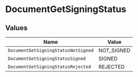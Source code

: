 # DocumentGetSigningStatus


## Values

| Name                                | Value                               |
| ----------------------------------- | ----------------------------------- |
| `DocumentGetSigningStatusNotSigned` | NOT_SIGNED                          |
| `DocumentGetSigningStatusSigned`    | SIGNED                              |
| `DocumentGetSigningStatusRejected`  | REJECTED                            |
